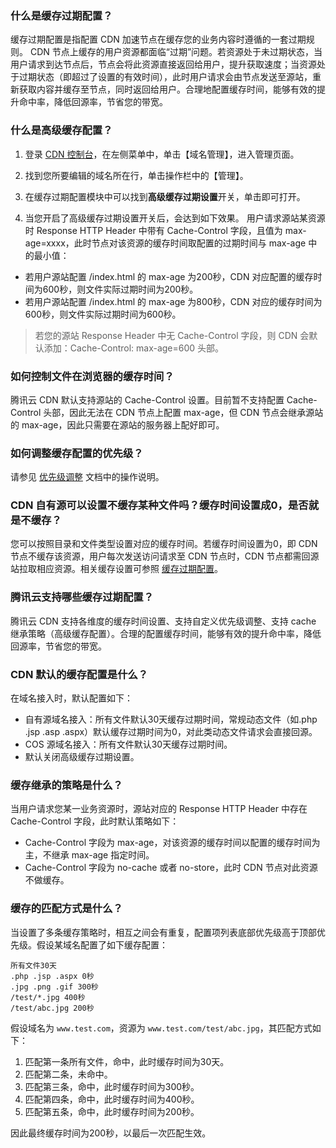 ### 什么是缓存过期配置？
缓存过期配置是指配置 CDN 加速节点在缓存您的业务内容时遵循的一套过期规则。
CDN 节点上缓存的用户资源都面临“过期”问题。若资源处于未过期状态，当用户请求到达节点后，节点会将此资源直接返回给用户，提升获取速度；当资源处于过期状态（即超过了设置的有效时间），此时用户请求会由节点发送至源站，重新获取内容并缓存至节点，同时返回给用户。合理地配置缓存时间，能够有效的提升命中率，降低回源率，节省您的带宽。

### 什么是高级缓存配置？
1. 登录 [CDN 控制台](https://console.cloud.tencent.com/cdn)，在左侧菜单中，单击【域名管理】，进入管理页面。
2. 找到您所要编辑的域名所在行，单击操作栏中的【管理】。

3. 在缓存过期配置模块中可以找到**高级缓存过期设置**开关，单击即可打开。

4. 当您开启了高级缓存过期设置开关后，会达到如下效果。
用户请求源站某资源时 Response HTTP Header 中带有 Cache-Control 字段，且值为 max-age=xxxx，此时节点对该资源的缓存时间取配置的过期时间与 max-age 中的最小值：
 - 若用户源站配置 /index.html 的 max-age 为200秒，CDN 对应配置的缓存时间为600秒，则文件实际过期时间为200秒。
 - 若用户源站配置 /index.html 的 max-age 为800秒，CDN 对应的缓存时间为600秒，则文件实际过期时间为600秒。
>若您的源站 Response Header 中无 Cache-Control 字段，则 CDN 会默认添加：Cache-Control: max-age=600 头部。

### 如何控制文件在浏览器的缓存时间？
腾讯云 CDN 默认支持源站的 Cache-Control 设置。目前暂不支持配置 Cache-Control 头部，因此无法在 CDN 节点上配置 max-age，但 CDN 节点会继承源站的 max-age，因此只需要在源站的服务器上配好即可。

### 如何调整缓存配置的优先级？
请参见 [优先级调整](https://intl.cloud.tencent.com/document/product/228/6290) 文档中的操作说明。

### CDN 自有源可以设置不缓存某种文件吗？缓存时间设置成0，是否就是不缓存？
您可以按照目录和文件类型设置对应的缓存时间。若缓存时间设置为0，即 CDN 节点不缓存该资源，用户每次发送访问请求至 CDN 节点时，CDN 节点都需回源站拉取相应资源。相关缓存设置可参照 [缓存过期配置](https://intl.cloud.tencent.com/doc/product/228/6290)。

### 腾讯云支持哪些缓存过期配置？
腾讯云 CDN 支持各维度的缓存时间设置、支持自定义优先级调整、支持 cache 继承策略（高级缓存配置）。合理的配置缓存时间，能够有效的提升命中率，降低回源率，节省您的带宽。

### CDN 默认的缓存配置是什么？
在域名接入时，默认配置如下：
- 自有源域名接入：所有文件默认30天缓存过期时间，常规动态文件（如.php .jsp .asp .aspx）默认缓存过期时间为0，对此类动态文件请求会直接回源。
- COS 源域名接入：所有文件默认30天缓存过期时间。
- 默认关闭高级缓存过期设置。

### 缓存继承的策略是什么？
当用户请求您某一业务资源时，源站对应的 Response HTTP Header 中存在 Cache-Control 字段，此时默认策略如下：
- Cache-Control 字段为 max-age，对该资源的缓存时间以配置的缓存时间为主，不继承 max-age 指定时间。
- Cache-Control 字段为 no-cache 或者 no-store，此时 CDN 节点对此资源不做缓存。

### 缓存的匹配方式是什么？
当设置了多条缓存策略时，相互之间会有重复，配置项列表底部优先级高于顶部优先级。假设某域名配置了如下缓存配置：
```
所有文件30天
.php .jsp .aspx 0秒
.jpg .png .gif 300秒
/test/*.jpg 400秒
/test/abc.jpg 200秒
```

假设域名为 `www.test.com`，资源为 `www.test.com/test/abc.jpg`，其匹配方式如下：
1. 匹配第一条所有文件，命中，此时缓存时间为30天。
2. 匹配第二条，未命中。
3. 匹配第三条，命中，此时缓存时间为300秒。
4. 匹配第四条，命中，此时缓存时间为400秒。
5. 匹配第五条，命中，此时缓存时间为200秒。

因此最终缓存时间为200秒，以最后一次匹配生效。
